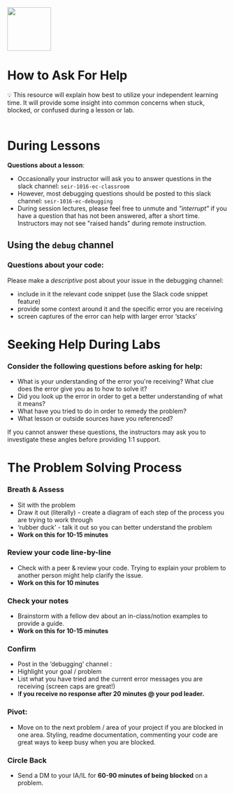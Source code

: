 <img src="https://i.imgur.com/2y0Lyzy.png" height="100">

# How to Ask For Help

<aside>
💡 This resource will explain how best to utilize your independent learning time. It will provide some insight into common concerns when stuck, blocked, or confused during a lesson or lab.
</aside>

<br>

# During Lessons

**Questions about a lesson**:

- Occasionally your instructor will ask you to answer questions in the slack channel: `seir-1016-ec-classroom`
- However, most debugging questions should be posted to this slack channel: `seir-1016-ec-debugging`
- During session lectures, please feel free to unmute and *"interrupt"* if you have a question that has not been answered, after a short time. Instructors may not see "raised hands" during remote instruction.

## Using the `debug` channel

### **Questions about your code**:

Please make a *descriptive* post about your issue in the debugging channel:

- include in it the relevant code snippet (use the Slack code snippet feature)
- provide some context around it and the specific error you are receiving
- screen captures of the error can help with larger error ‘stacks’

# Seeking Help During Labs

### Consider the following questions before asking for help:

- What is your understanding of the error you're receiving? What clue does the error give you as to how to solve it?
- Did you look up the error in order to get a better understanding of what it means?
- What have you tried to do in order to remedy the problem?
- What lesson or outside sources have you referenced?

If you cannot answer these questions, the instructors may ask you to investigate these angles before providing 1:1 support.

# The Problem Solving Process

### Breath & Assess

- Sit with the problem
- Draw it out (literally) - create a diagram of each step of the process you are trying to work through
- ‘rubber duck’ - talk it out so you can better understand the problem
- **Work on this for 10-15 minutes**

### **Review your code line-by-line**

- Check with a peer & review your code. Trying to explain your problem to another person might help clarify the issue.
- **Work on this for 10 minutes**

### **Check your notes**

- Brainstorm with a fellow dev about an in-class/notion examples to provide a guide.
- **Work on this for 10-15 minutes**

### **Confirm**

- Post in the ‘debugging’ channel :
- Highlight your goal / problem
- List what you have tried and the current error messages you are receiving (screen caps are great!)
- I**f you receive no response after 20 minutes @ your pod leader.**

### **Pivot:**

- Move on to the next problem / area of your project if you are blocked in one area. Styling, readme documentation, commenting your code are great ways to keep busy when you are blocked.

### **Circle Back**

- Send a DM to your IA/IL for **60-90 minutes of being blocked** on a problem.
